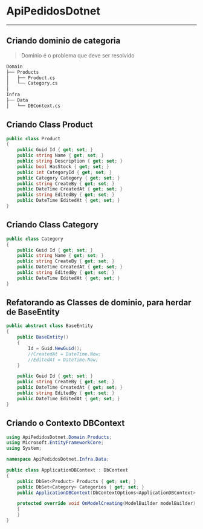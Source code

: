 ﻿# ApiPedidosDotnet
---

## Criando dominio de categoria

> Dominio é o problema que deve ser resolvido

```md
Domain
├── Products
│   ├── Product.cs
│   └── Category.cs
│ 
Infra
├── Data
│   └── DBContext.cs
```

## Criando Class Product

```csharp
public class Product
{
    public Guid Id { get; set; }
    public string Name { get; set; }
    public string Description { get; set; }
    public bool HasStock { get; set; }
    public int CategoryId { get; set; }
    public Category Category { get; set; }
    public string CreateBy { get; set; }
    public DateTime CreatedAt { get; set; }
    public string EditedBy { get; set; }
    public DateTime EditedAt { get; set; }
}
```

## Criando Class Category

```csharp
public class Category
{
	public Guid Id { get; set; }
	public string Name { get; set; }
	public string CreateBy { get; set; }
	public DateTime CreatedAt { get; set; }
	public string EditedBy { get; set; }
	public DateTime EditedAt { get; set; }
}
```

## Refatorando as Classes de dominio, para herdar de BaseEntity

```csharp
public abstract class BaseEntity
{
    public BaseEntity()
    {
        Id = Guid.NewGuid();
        //CreatedAt = DateTime.Now;
        //EditedAt = DateTime.Now;
    }

    public Guid Id { get; set; }
    public string CreateBy { get; set; }
    public DateTime CreatedAt { get; set; }
    public string EditedBy { get; set; }
    public DateTime EditedAt { get; set; }
}
```

## Criando o Contexto DBContext

```csharp
using ApiPedidosDotnet.Domain.Products;
using Microsoft.EntityFrameworkCore;
using System;

namespace ApiPedidosDotnet.Infra.Data;

public class ApplicationDBContext : DbContext
{
    public DbSet<Product> Products { get; set; }
    public DbSet<Category> Categories { get; set; }
    public ApplicationDBContext(DbContextOptions<ApplicationDBContext> options) : base(options) { }

    protected override void OnModelCreating(ModelBuilder modelBuilder)
    {
    }
}
```



